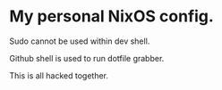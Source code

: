 # My personal NixOS config.

Sudo cannot be used within dev shell.

Github shell is used to run dotfile grabber.

This is all hacked together.
